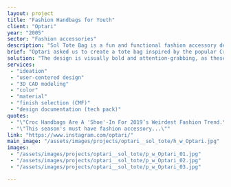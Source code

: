 ```yaml
---
layout: project
title: "Fashion Handbags for Youth"
client: "Optari"
year: "2005"
sector: "Fashion accessories"
description: "Sol Tote Bag is a fun and functional fashion accessory designed for everyday use."
brief: "Optari asked us to create a tote bag inspired by the popular Crocs shoes, intended as a trendy fashion accessory for girls and young women."
solution: "The design is visually bold and attention-grabbing, as these bags are intended to make a strong fashion statement. The holes for charms allows for even more expressive and personalized statements of individualized style. The nature of the EVA material makes it brightly colored, durable, waterproof and easy to keep clean - an ideal bag to take wherever life takes you."
services:
 - "ideation"
 - "user-centered design"
 - "3D CAD modeling"
 - "color"
 - "material"
 - "finish selection (CMF)"
 - "design documentation (tech pack)"
quotes:
 - "\"Croc Handbags Are A 'Shoe'-In For 2019’s Weirdest Fashion Trend.\" - Joyscribe"
 - "\"This season's must have fashion accessory...\""
link: "https://www.instagram.com/optari/"
main_image: "/assets/images/projects/optari__sol_tote/h_w_Optari.jpg"
images:
 - "/assets/images/projects/optari__sol_tote/p_w_Optari_01.jpg"
 - "/assets/images/projects/optari__sol_tote/p_w_Optari_02.jpg"
 - "/assets/images/projects/optari__sol_tote/p_w_Optari_03.jpg"

---
```

